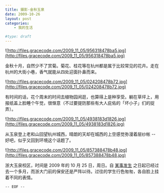 ```yaml
---
title: 摄影·金秋玉泉
date: 2009-10-26
layout: post
categories:
    - 我的生活

#type: draft
---
```


![http://files.gracecode.com/2009_11_05/956318478ba5.jpg](http://files.gracecode.com/2009_11_05/956318478ba5.jpg)

金秋十月，自然少不了赏菊。菊花、桂花等在杭州都是属于比较常见的花卉。走在杭州的大街小巷，香气就能从四处迎面扑鼻而来。

![http://files.gracecode.com/2009_11_05/024208478b72.jpg](http://files.gracecode.com/2009_11_05/024208478b72.jpg)

有时间的话，花个周末的时间去植物园闲逛，也算得上是种享受。躺在草坪上，用报纸盖上脸睡个午觉，很惬意（不过要提防那些有大人庇佑的「坏小子」们的捉弄）。

![http://files.gracecode.com/2009_11_05/4938183d1826.jpg](http://files.gracecode.com/2009_11_05/4938183d1826.jpg)

从玉泉登上老和山回望杭州城西，晴朗的天却在城西的上空感觉弥漫着层纱帐  -- 好吧，似乎又回到环境这个话题了。

![http://files.gracecode.com/2009_11_05/857388478b48.jpg](http://files.gracecode.com/2009_11_05/857388478b48.jpg)

浙大玉泉校区，时间是 2009 年的 10 月 25 日，周日。自 [某事发生](http://www.tianya.cn/publicforum/content/university/1/129746.shtml) 之日起已经过去一个多月，而浙大门前的保安还是严阵以待。过往的学生行色匆匆，各自脸上挂着不同的表情。

`-- EOF --`
